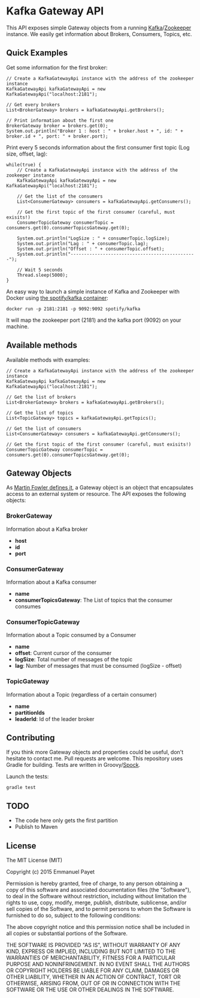 # Kafka Gateway API

This API exposes simple Gateway objects from a running [Kafka](http://kafka.apache.org/)/[Zookeeper](https://zookeeper.apache.org/) instance. We easily get information about Brokers, Consumers, Topics, etc.

## Quick Examples

Get some information for the first broker:

```
// Create a KafkaGatewayApi instance with the address of the zookeeper instance
KafkaGatewayApi kafkaGatewayApi = new KafkaGatewayApi("localhost:2181");

// Get every brokers
List<BrokerGateway> brokers = kafkaGatewayApi.getBrokers();

// Print information about the first one
BrokerGateway broker = brokers.get(0);
System.out.println("Broker 1 : host : " + broker.host + ", id: " + broker.id + ", port: " + broker.port);
```

Print every 5 seconds information about the first consumer first topic (Log size, offset, lag):

```
while(true) {
    // Create a KafkaGatewayApi instance with the address of the zookeeper instance
    KafkaGatewayApi kafkaGatewayApi = new KafkaGatewayApi("localhost:2181");

    // Get the list of the consumers
    List<ConsumerGateway> consumers = kafkaGatewayApi.getConsumers();

    // Get the first topic of the first consumer (careful, must exisits!)
    ConsumerTopicGateway consumerTopic = consumers.get(0).consumerTopicsGateway.get(0);

    System.out.println("LogSize : " + consumerTopic.logSize);
    System.out.println("Lag : " + consumerTopic.lag);
    System.out.println("Offset : " + consumerTopic.offset);
    System.out.println("-----------------------------------------------");

    // Wait 5 seconds
    Thread.sleep(5000);
}
```

An easy way to launch a simple instance of Kafka and Zookeeper with Docker using [the spotify/kafka container](https://github.com/spotify/docker-kafka):

```
docker run -p 2181:2181 -p 9092:9092 spotify/kafka
```

It will map the zookeeper port (2181) and the kafka port (9092) on your machine.

## Available methods

Available methods with examples:

```
// Create a KafkaGatewayApi instance with the address of the zookeeper instance
KafkaGatewayApi kafkaGatewayApi = new KafkaGatewayApi("localhost:2181");

// Get the list of brokers
List<BrokerGateway> brokers = kafkaGatewayApi.getBrokers();

// Get the list of topics
List<TopicGateway> topics = kafkaGatewayApi.getTopics();

// Get the list of consumers
List<ConsumerGateway> consumers = kafkaGatewayApi.getConsumers();

// Get the first topic of the first consumer (careful, must exisits!)
ConsumerTopicGateway consumerTopic = consumers.get(0).consumerTopicsGateway.get(0);
```

## Gateway Objects

As [Martin Fowler defines it](http://martinfowler.com/eaaCatalog/gateway.html), a Gateway object is an object that encapsulates access to an external system or resource. The API exposes the following objects:

### BrokerGateway

Information about a Kafka broker

* **host**
* **id**
* **port**

### ConsumerGateway

Information about a Kafka consumer

* **name**
* **consumerTopicsGateway**: The List of topics that the consumer consumes

### ConsumerTopicGateway

Information about a Topic consumed by a Consumer

* **name**
* **offset**: Current cursor of the consumer
* **logSize**: Total number of messages of the topic
* **lag**: Number of messages that must be consumed (logSize - offset)

### TopicGateway

Information about a Topic (regardless of a certain consumer)

* **name**
* **partitionIds**
* **leaderId**: Id of the leader broker

## Contributing

If you think more Gateway objects and properties could be useful, don't hesitate to contact me. Pull requests are welcome. This repository uses Gradle for building. Tests are written in Groovy/[Spock](https://github.com/spockframework/spock).

Launch the tests:

```
gradle test
```

## TODO

* The code here only gets the first partition
* Publish to Maven

## License

The MIT License (MIT)

Copyright (c) 2015 Emmanuel Payet

Permission is hereby granted, free of charge, to any person obtaining a copy
of this software and associated documentation files (the "Software"), to deal
in the Software without restriction, including without limitation the rights
to use, copy, modify, merge, publish, distribute, sublicense, and/or sell
copies of the Software, and to permit persons to whom the Software is
furnished to do so, subject to the following conditions:

The above copyright notice and this permission notice shall be included in all
copies or substantial portions of the Software.

THE SOFTWARE IS PROVIDED "AS IS", WITHOUT WARRANTY OF ANY KIND, EXPRESS OR
IMPLIED, INCLUDING BUT NOT LIMITED TO THE WARRANTIES OF MERCHANTABILITY,
FITNESS FOR A PARTICULAR PURPOSE AND NONINFRINGEMENT. IN NO EVENT SHALL THE
AUTHORS OR COPYRIGHT HOLDERS BE LIABLE FOR ANY CLAIM, DAMAGES OR OTHER
LIABILITY, WHETHER IN AN ACTION OF CONTRACT, TORT OR OTHERWISE, ARISING FROM,
OUT OF OR IN CONNECTION WITH THE SOFTWARE OR THE USE OR OTHER DEALINGS IN THE
SOFTWARE.
